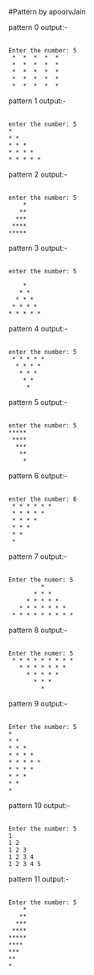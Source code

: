 #Pattern by apoorvJain

pattern 0 output:-<br/>
<br/>
```agsl
Enter the number: 5
 *  *  *  *  * 
 *  *  *  *  * 
 *  *  *  *  * 
 *  *  *  *  * 
 *  *  *  *  * 
```


pattern 1 output:-<br/>
<br/>
```
enter the number: 5
* 
* * 
* * * 
* * * * 
* * * * *
```
    
    
pattern 2 output:-<br/>
<br/>
```
enter the number: 5
    *
   **
  ***
 ****
*****
```


pattern 3 output:-<br/>
<br/>
```
enter the number: 5
     
    * 
   * * 
  * * * 
 * * * * 
* * * * * 
```


pattern 4 output:-<br/>
<br/>
```
enter the number: 5
 * * * * *
  * * * *
   * * *
    * *
     *
```


pattern 5 output:-<br/>
<br/>
```agsl
enter the number: 5
*****
 ****
  ***
   **
    *
```


pattern 6 output:-<br/>
<br/>
```agsl
enter the number: 6
 * * * * * *
 * * * * *
 * * * *
 * * *
 * *
 *
```


pattern 7 output:-<br/>
<br/>
```agsl
Enter the numer: 5
         * 
       * * * 
     * * * * * 
   * * * * * * * 
 * * * * * * * * * 
```


pattern 8 output:-<br/>
<br/>
```agsl
Enter the numer: 5
 * * * * * * * * * 
   * * * * * * * 
     * * * * * 
       * * * 
         * 
```


pattern 9 output:-<br/>
<br/>
```agsl
Enter the number: 5
* 
* * 
* * * 
* * * * 
* * * * * 
* * * * 
* * * 
* * 
* 
```


pattern 10 output:-</br>
<br/>
```agsl
Enter the number: 5
1 
1 2 
1 2 3 
1 2 3 4 
1 2 3 4 5 
```


pattern 11 output:-<br/>
<br/>
```agsl
Enter the number: 5
    *
   **
  ***
 ****
*****
****
***
**
*
```